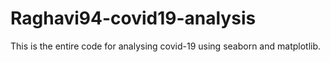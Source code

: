 # Raghavi94-covid19-analysis
This is the entire code for analysing covid-19 using seaborn and matplotlib.

